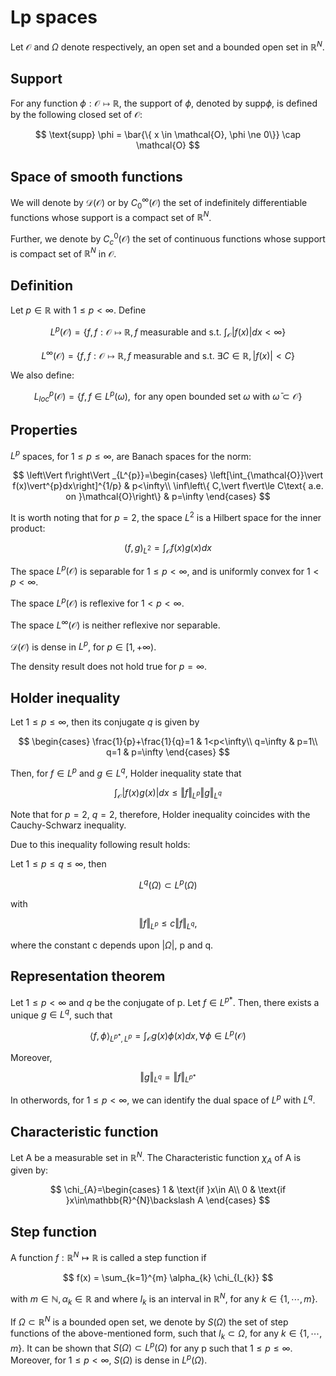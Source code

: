 # Lp spaces

Let $\mathcal{O}$ and $\Omega$ denote respectively, an open set and a bounded open set in $\mathbb{R}^{N}$.

## Support

For any function $\phi : \mathcal{O} \mapsto \mathbb{R}$, the support of $\phi$, denoted by $\text{supp} \phi$, is defined by the following closed set of $\mathcal{O}$:

$$
\text{supp} \phi = \bar{\{ x \in \mathcal{O}, \phi \ne 0\}} \cap \mathcal{O}
$$

## Space of smooth functions

We will denote by $\mathcal{D}(\mathcal{O})$  or by $C_{0}^{\infty}(\mathcal{O})$ the set of indefinitely differentiable functions whose support is a compact set of $\mathbb{R}^{N}$.

Further, we denote by $C_{c}^{0}(\mathcal{O})$ the set of continuous functions whose support is compact set of $\mathbb{R}^{N}$ in $\mathcal{O}$.

## Definition

Let $p \in \mathbb{R}$ with $1 \le p < \infty$. Define

$$
L^{p}(\mathcal{O})=\left\{ f,f:\mathcal{O}\mapsto\mathbb{R},f\text{ measurable and s.t. }\int_{\mathcal{O}}\vert f(x)\vert dx<\infty\right\}
$$

$$
L^{\infty}\left(\mathcal{O}\right)=\left\{ f,f:\mathcal{O}\mapsto\mathbb{R},f\text{ measurable and s.t. }\exists C\in\mathbb{R},\vert f(x)\vert<C\right\}
$$

We also define:

$$
L_{loc}^{p}\left(\mathcal{O}\right)=\left\{ f,f\in L^{p}\left(\omega\right),\text{ for any open bounded set } {\omega}\text{ with }\bar{\omega}\subset\mathcal{O}\right\}
$$

## Properties

$L^{p}$ spaces, for $1 \le p \le \infty$, are Banach spaces for the norm:

$$
\left\Vert f\right\Vert _{L^{p}}=\begin{cases}
\left[\int_{\mathcal{O}}\vert f(x)\vert^{p}dx\right]^{1/p} & p<\infty\\
\inf\left\{ C,\vert f\vert\le C\text{ a.e. on }\mathcal{O}\right\}  & p=\infty
\end{cases}
$$

It is worth noting that for $p=2$, the space $L^{2}$ is a Hilbert space for the inner product:

$$
\left(f,g\right)_{L^{2}}=\int_{\mathcal{O}}f(x)g(x)dx
$$

The space $L^{p}(\mathcal{O})$ is separable for $1\le p < \infty$, and is uniformly convex for $1<p<\infty$.

The space $L^{p}(\mathcal{O})$ is reflexive for $1 < p < \infty$.

The space $L^{\infty}(\mathcal{O})$ is neither reflexive nor separable.

$\mathcal{D}(\mathcal{O})$ is dense in $L^{p}$, for $p \in [1,+\infty)$.

The density result does not hold true for $p=\infty$.

## Holder inequality

Let $1 \le p \le \infty$, then its conjugate $q$ is given by

$$
\begin{cases}
\frac{1}{p}+\frac{1}{q}=1 & 1<p<\infty\\
q=\infty & p=1\\
q=1 & p=\infty
\end{cases}
$$

Then, for $f \in L^{p}$ and $g \in L^{q}$, Holder inequality state that

$$
\int_{\mathcal{O}}\vert f(x)g(x)\vert dx\le\Vert f\Vert_{L^{p}}\Vert g\Vert_{L^{q}}
$$

Note that for $p=2$, $q=2$, therefore, Holder inequality coincides with the Cauchy-Schwarz inequality.

Due to this inequality following result holds:

Let $1\le p \le q \le \infty$, then

$$
L^{q}(\Omega) \subset L^{p}(\Omega)
$$

with

$$
\Vert f \Vert_{L^{p}} \le c \Vert f \Vert_{L^{q}},
$$

where the constant c depends upon $\vert \Omega \vert$, p and q.

## Representation theorem

Let $1 \le p < \infty$ and $q$ be the conjugate of p. Let $f \in L^{p*}$. Then, there exists a unique $g \in L^{q}$, such that

$$
\left\langle f,\phi\right\rangle _{L^{p*},L^{p}}=\int_{\mathcal{O}}g(x)\phi(x)dx,\forall\phi\in L^{p}\left(\mathcal{O}\right)
$$

Moreover,

$$
\Vert g \Vert_{L^q} = \Vert f \Vert_{L^{p*}}
$$

In otherwords, for $1\le p < \infty$, we can identify the dual space of $L^{p}$ with $L^{q}$.

## Characteristic function

Let A be a measurable set in $\mathbb{R}^{N}$. The Characteristic function $\chi_{A}$ of A is given by:

$$
\chi_{A}=\begin{cases}
1 & \text{if }x\in A\\
0 & \text{if }x\in\mathbb{R}^{N}\backslash A
\end{cases}
$$

## Step function

A function $f: \mathbb{R}^{N} \mapsto \mathbb{R}$ is called a step function if

$$
f(x) = \sum_{k=1}^{m} \alpha_{k} \chi_{I_{k}}
$$

with $m \in \mathbb{N},\alpha_{k} \in \mathbb{R}$ and where $I_{k}$ is an interval in $\mathbb{R}^{N}$, for any $k \in \{ 1, \cdots, m\}$.

If $\Omega \subset \mathbb{R}^{N}$ is a bounded open set, we denote by $S(\Omega)$ the set of step functions of the above-mentioned form, such that $I_{k} \subset \Omega$, for any $k \in \{1, \cdots, m\}$. It can be shown that $S(\Omega) \subset L^{p}(\Omega)$  for any p such that $1 \le p \le \infty$. Moreover, for $1 \le p < \infty$, $S(\Omega)$ is dense in $L^{p}(\Omega)$.
